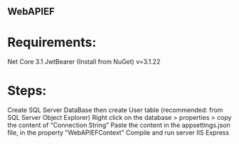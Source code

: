 ## WebAPIEF
# Requirements:
Net Core 3.1
JwtBearer (Install from NuGet) v=3.1.22

# Steps:
Create SQL Server  DataBase then create User table (recommended: from SQL Server Object Explorer) 
Right click on the database > properties > copy the content of “Connection String”
Paste the content in the appsettings.json file, in the property "WebAPIEFContext"
Compile and run server IIS Express
